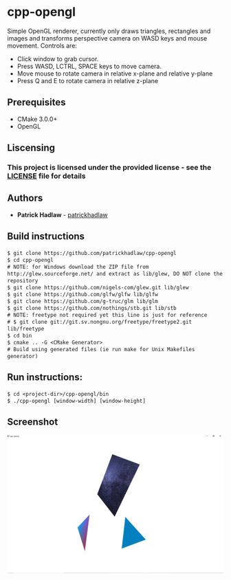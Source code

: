 # cpp-opengl

Simple OpenGL renderer, currently only draws triangles, rectangles and images and transforms perspective camera on WASD keys and mouse movement.
Controls are:
* Click window to grab cursor.
* Press WASD, LCTRL, SPACE keys to move camera.
* Move mouse to rotate camera in relative x-plane and relative y-plane
* Press Q and E to rotate camera in relative z-plane

## Prerequisites

* CMake 3.0.0+
* OpenGL

## Liscensing

### This project is licensed under the provided license - see the [LICENSE](LICENSE) file for details

## Authors

* **Patrick Hadlaw** - [patrickhadlaw](https://github.com/patrickhadlaw)

## Build instructions

```
$ git clone https://github.com/patrickhadlaw/cpp-opengl
$ cd cpp-opengl
# NOTE: for Windows download the ZIP file from http://glew.sourceforge.net/ and extract as lib/glew, DO NOT clone the repository
$ git clone https://github.com/nigels-com/glew.git lib/glew
$ git clone https://github.com/glfw/glfw lib/glfw
$ git clone https://github.com/g-truc/glm lib/glm
$ git clone https://github.com/nothings/stb.git lib/stb
# NOTE: freetype not required yet this line is just for reference
# $ git clone git://git.sv.nongnu.org/freetype/freetype2.git lib/freetype
$ cd bin
$ cmake .. -G <CMake Generator>
# Build using generated files (ie run make for Unix Makefiles generator)
```

## Run instructions: 

```
$ cd <project-dir>/cpp-opengl/bin
$ ./cpp-opengl [window-width] [window-height]
```

## Screenshot
![screenshot1](/screenshot1.PNG?raw=true "Screenshot")

